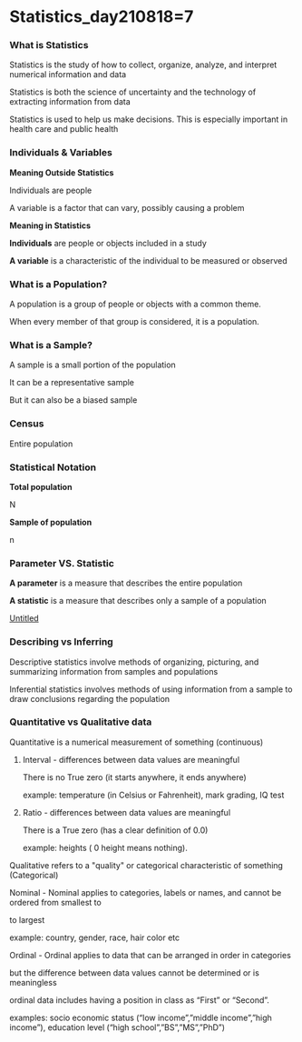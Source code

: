# Statistics_day210818=7

### What is Statistics

Statistics is the study of how to collect, organize, analyze, and interpret numerical information and data

Statistics is both the science of uncertainty and the technology of extracting information from data

Statistics is used to help us make decisions. This is especially important in health care and public health

### Individuals & Variables

**Meaning Outside Statistics**

Individuals are people

A variable is a factor that can vary, possibly causing a problem

**Meaning in Statistics**

**Individuals** are people or objects included in a study

**A variable** is a characteristic of the individual to be measured or observed

### What is a Population?

A population is a group of people or objects with a common theme.

When every member of that group is considered, it is a population.

### What is a Sample?

A sample is a small portion of the population

It can be a representative sample

But it can also be a biased sample

### Census

Entire population

### Statistical Notation

**Total population**

N

**Sample of population**

n

### Parameter VS. Statistic

**A parameter** is a measure that describes the entire population

**A statistic** is a measure that describes only a sample of a population

[Untitled](https://www.notion.so/dfbd8a117dc147a19b514eb0c555e5e5)

### Describing vs Inferring

Descriptive statistics involve methods of organizing, picturing, and summarizing information from samples and populations

Inferential statistics involves methods of using information from a sample to draw conclusions regarding the population

### Quantitative vs Qualitative data

Quantitative is a numerical measurement of something (continuous)

1. Interval - differences between data values are meaningful

    There is no True zero (it starts anywhere, it ends anywhere)

    example: temperature (in Celsius or Fahrenheit), mark grading, IQ test

2. Ratio - differences between data values are meaningful

    There is a True zero (has a clear definition of 0.0)

    example: heights ( 0 height means nothing).

Qualitative refers to a "quality" or categorical characteristic of something (Categorical)

Nominal - Nominal applies to categories, labels or names, and cannot be ordered from smallest to  

to largest

example: country, gender, race, hair color etc

Ordinal - Ordinal applies to data that can be arranged in order in categories

but the difference between data values cannot be determined or is meaningless

ordinal data includes having a position in class as “First” or “Second”.

examples: socio economic status (“low income”,”middle income”,”high income”), education level  (“high school”,”BS”,”MS”,”PhD”)